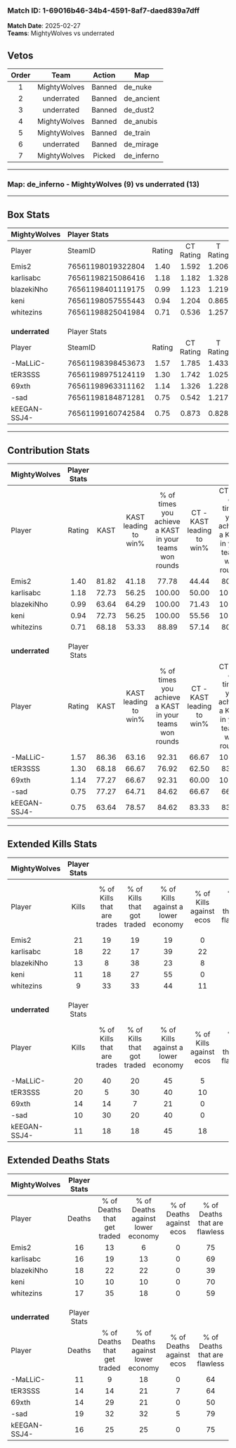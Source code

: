 ### Match ID: 1-69016b46-34b4-4591-8af7-daed839a7dff  
**Match Date**: 2025-02-27  
**Teams**: MightyWolves vs underrated  

## Vetos  

| Order | Team | Action | Map |
| :---: | :--: | :----: | --- |
| 1 | MightyWolves | Banned | de_nuke |
| 2 | underrated | Banned | de_ancient |
| 3 | underrated | Banned | de_dust2 |
| 4 | MightyWolves | Banned | de_anubis |
| 5 | MightyWolves | Banned | de_train |
| 6 | underrated | Banned | de_mirage |
| 7 | MightyWolves | Picked | de_inferno |

---  

### **Map**: de_inferno - MightyWolves (9) vs underrated (13)  
---  

## Box Stats  

| **MightyWolves** | Player Stats      |        |           |          |       |       |       |         |        |      |     |
| :- | :- | :-: | :-: | :-: | :-: | :-: | :-: | :-: | :-: | :-: | :-: |
| Player           | SteamID           | Rating | CT Rating | T Rating | KAST  |  ADR  | Kills | Assists | Deaths | K/D  | HS% |
| Emis2            | 76561198019322804 |  1.40  |   1.592   |  1.206   | 81.82 | 92.6  |  21   |    2    |   16   | 1.31 | 52  |
| karlisabc        | 76561198215086416 |  1.18  |   1.182   |  1.328   | 72.73 | 72.4  |  18   |    7    |   16   | 1.13 | 55  |
| blazekiNho       | 76561198401119175 |  0.99  |   1.123   |  1.219   | 63.64 | 107.3 |  13   |   10    |   18   | 0.72 | 76  |
| keni             | 76561198057555443 |  0.94  |   1.204   |  0.865   | 72.73 | 49.3  |  11   |    1    |   10   | 1.10 | 36  |
| whitezins        | 76561198825041984 |  0.71  |   0.536   |  1.257   | 68.18 | 58.0  |   9   |    6    |   17   | 0.53 | 66  |
|                  |                   |        |           |          |       |       |       |         |        |      |     |
|                  |                   |        |           |          |       |       |       |         |        |      |     |
|                  |                   |        |           |          |       |       |       |         |        |      |     |
| **underrated**   | Player Stats      |        |           |          |       |       |       |         |        |      |     |
| Player           | SteamID           | Rating | CT Rating | T Rating | KAST  |  ADR  | Kills | Assists | Deaths | K/D  | HS% |
| -MaLLiC-         | 76561198398453673 |  1.57  |   1.785   |  1.433   | 86.36 | 100.6 |  20   |    8    |   11   | 1.82 | 55  |
| tER3SSS          | 76561198975124119 |  1.30  |   1.742   |  1.025   | 68.18 | 83.7  |  20   |    6    |   14   | 1.43 | 45  |
| 69xth            | 76561198963311162 |  1.14  |   1.326   |  1.228   | 77.27 | 85.8  |  14   |    7    |   14   | 1.00 | 57  |
| -sad             | 76561198184871281 |  0.75  |   0.542   |  1.217   | 77.27 | 53.5  |  10   |    5    |   19   | 0.53 | 70  |
| kEEGAN-SSJ4-     | 76561199160742584 |  0.75  |   0.873   |  0.828   | 63.64 | 50.9  |  11   |    4    |   16   | 0.69 | 54  |
---  

## Contribution Stats  

| **MightyWolves** | Player Stats |       |                      |                                                        |                           |                                                             |                          |                                                            |
| :- | :-: | :-: | :-: | :-: | :-: | :-: | :-: | :-: |
| Player           |    Rating    | KAST  | KAST leading to win% | % of times you achieve a KAST in your teams won rounds | CT - KAST leading to win% | CT - % of times you achieve a KAST in your teams won rounds | T - KAST leading to win% | T - % of times you achieve a KAST in your teams won rounds |
| Emis2            |     1.40     | 81.82 |        41.18         |                         77.78                          |           44.44           |                            80.00                            |          37.50           |                           75.00                            |
| karlisabc        |     1.18     | 72.73 |        56.25         |                         100.00                         |           50.00           |                           100.00                            |          66.67           |                           100.00                           |
| blazekiNho       |     0.99     | 63.64 |        64.29         |                         100.00                         |           71.43           |                           100.00                            |          57.14           |                           100.00                           |
| keni             |     0.94     | 72.73 |        56.25         |                         100.00                         |           55.56           |                           100.00                            |          57.14           |                           100.00                           |
| whitezins        |     0.71     | 68.18 |        53.33         |                         88.89                          |           57.14           |                            80.00                            |          50.00           |                           100.00                           |
|                  |              |       |                      |                                                        |                           |                                                             |                          |                                                            |
|                  |              |       |                      |                                                        |                           |                                                             |                          |                                                            |
|                  |              |       |                      |                                                        |                           |                                                             |                          |                                                            |
| **underrated**   | Player Stats |       |                      |                                                        |                           |                                                             |                          |                                                            |
| Player           |    Rating    | KAST  | KAST leading to win% | % of times you achieve a KAST in your teams won rounds | CT - KAST leading to win% | CT - % of times you achieve a KAST in your teams won rounds | T - KAST leading to win% | T - % of times you achieve a KAST in your teams won rounds |
| -MaLLiC-         |     1.57     | 86.36 |        63.16         |                         92.31                          |           66.67           |                           100.00                            |          60.00           |                           85.71                            |
| tER3SSS          |     1.30     | 68.18 |        66.67         |                         76.92                          |           62.50           |                            83.33                            |          71.43           |                           71.43                            |
| 69xth            |     1.14     | 77.27 |        66.67         |                         92.31                          |           60.00           |                           100.00                            |          75.00           |                           85.71                            |
| -sad             |     0.75     | 77.27 |        64.71         |                         84.62                          |           66.67           |                            66.67                            |          63.64           |                           100.00                           |
| kEEGAN-SSJ4-     |     0.75     | 63.64 |        78.57         |                         84.62                          |           83.33           |                            83.33                            |          75.00           |                           85.71                            |
---  

## Extended Kills Stats  

| **MightyWolves** | Player Stats |                            |                            |                                    |                         |                              |                                 |                                       |                    |           |
| :- | :-: | :-: | :-: | :-: | :-: | :-: | :-: | :-: | :-: | :-: |
| Player           |    Kills     | % of Kills that are trades | % of Kills that got traded | % of Kills against a lower economy | % of Kills against ecos | % of Kills that are flawless | % of Kills that are close duels | % of Kills that are assisted by flash | Pistol Round Kills | AWP Kills |
| Emis2            |      21      |             19             |             19             |                 19                 |            0            |              57              |               14                |                   0                   |         8          |     1     |
| karlisabc        |      18      |             22             |             17             |                 39                 |           22            |              67              |                0                |                   0                   |         0          |     1     |
| blazekiNho       |      13      |             8              |             38             |                 23                 |            8            |              69              |                8                |                   8                   |         0          |     3     |
| keni             |      11      |             18             |             27             |                 55                 |            0            |             100              |                0                |                   0                   |         0          |     2     |
| whitezins        |      9       |             33             |             33             |                 44                 |           11            |              89              |                0                |                   0                   |         0          |     0     |
|                  |              |                            |                            |                                    |                         |                              |                                 |                                       |                    |           |
|                  |              |                            |                            |                                    |                         |                              |                                 |                                       |                    |           |
|                  |              |                            |                            |                                    |                         |                              |                                 |                                       |                    |           |
| **underrated**   | Player Stats |                            |                            |                                    |                         |                              |                                 |                                       |                    |           |
| Player           |    Kills     | % of Kills that are trades | % of Kills that got traded | % of Kills against a lower economy | % of Kills against ecos | % of Kills that are flawless | % of Kills that are close duels | % of Kills that are assisted by flash | Pistol Round Kills | AWP Kills |
| -MaLLiC-         |      20      |             40             |             20             |                 45                 |            5            |              60              |                5                |                   5                   |         0          |     0     |
| tER3SSS          |      20      |             5              |             30             |                 40                 |           10            |              60              |                5                |                   0                   |         0          |     3     |
| 69xth            |      14      |             14             |             7              |                 21                 |            0            |              50              |                7                |                  14                   |         0          |     4     |
| -sad             |      10      |             30             |             20             |                 40                 |            0            |              60              |               10                |                   0                   |         0          |     2     |
| kEEGAN-SSJ4-     |      11      |             18             |             18             |                 45                 |           18            |              73              |                0                |                   0                   |         2          |     0     |
## Extended Deaths Stats  

| **MightyWolves** | Player Stats |                             |                                   |                          |                               |                            |                           |               |
| :- | :-: | :-: | :-: | :-: | :-: | :-: | :-: | :-: |
| Player           |    Deaths    | % of Deaths that get traded | % of Deaths against lower economy | % of Deaths against ecos | % of Deaths that are flawless | % of Deaths that are close | % of Deaths while blinded | Deaths to AWP |
| Emis2            |      16      |             13              |                 6                 |            0             |              75               |             0              |             0             |       0       |
| karlisabc        |      16      |             19              |                13                 |            0             |              69               |             0              |            13             |       0       |
| blazekiNho       |      18      |             22              |                22                 |            0             |              39               |             17             |             6             |       0       |
| keni             |      10      |             10              |                10                 |            0             |              70               |             0              |             0             |       2       |
| whitezins        |      17      |             35              |                18                 |            0             |              59               |             6              |             0             |       0       |
|                  |              |                             |                                   |                          |                               |                            |                           |               |
|                  |              |                             |                                   |                          |                               |                            |                           |               |
|                  |              |                             |                                   |                          |                               |                            |                           |               |
| **underrated**   | Player Stats |                             |                                   |                          |                               |                            |                           |               |
| Player           |    Deaths    | % of Deaths that get traded | % of Deaths against lower economy | % of Deaths against ecos | % of Deaths that are flawless | % of Deaths that are close | % of Deaths while blinded | Deaths to AWP |
| -MaLLiC-         |      11      |              9              |                18                 |            0             |              64               |             9              |             9             |       4       |
| tER3SSS          |      14      |             14              |                21                 |            7             |              64               |             0              |             0             |       0       |
| 69xth            |      14      |             29              |                21                 |            0             |              50               |             7              |             0             |       2       |
| -sad             |      19      |             32              |                32                 |            5             |              79               |             11             |             0             |       1       |
| kEEGAN-SSJ4-     |      16      |             25              |                25                 |            0             |              75               |             0              |             0             |       1       |
